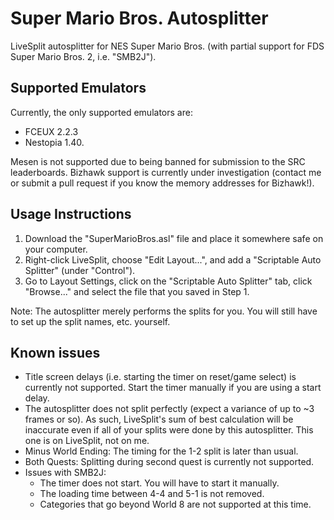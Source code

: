 # Super Mario Bros. Autosplitter
LiveSplit autosplitter for NES Super Mario Bros. (with partial support for FDS Super Mario Bros. 2, i.e. "SMB2J").

## Supported Emulators
Currently, the only supported emulators are:
- FCEUX 2.2.3
- Nestopia 1.40.

Mesen is not supported due to being banned for submission to the SRC leaderboards.
Bizhawk support is currently under investigation (contact me or submit a pull request if you know the memory addresses for Bizhawk!).

## Usage Instructions
1. Download the "SuperMarioBros.asl" file and place it somewhere safe on your computer.
2. Right-click LiveSplit, choose "Edit Layout...", and add a "Scriptable Auto Splitter" (under "Control").
3. Go to Layout Settings, click on the "Scriptable Auto Splitter" tab, click "Browse..." and select the file that you saved in Step 1.

Note: The autosplitter merely performs the splits for you. You will still have to set up the split names, etc. yourself.

## Known issues

- Title screen delays (i.e. starting the timer on reset/game select) is currently not supported. Start the timer manually if you are using a start delay.
- The autosplitter does not split perfectly (expect a variance of up to ~3 frames or so). As such, LiveSplit's sum of best calculation will be inaccurate even if all of your splits were done by this autosplitter. This one is on LiveSplit, not on me.
- Minus World Ending: The timing for the 1-2 split is later than usual.
- Both Quests: Splitting during second quest is currently not supported.
- Issues with SMB2J:
  * The timer does not start. You will have to start it manually.
  * The loading time between 4-4 and 5-1 is not removed.
  * Categories that go beyond World 8 are not supported at this time.
